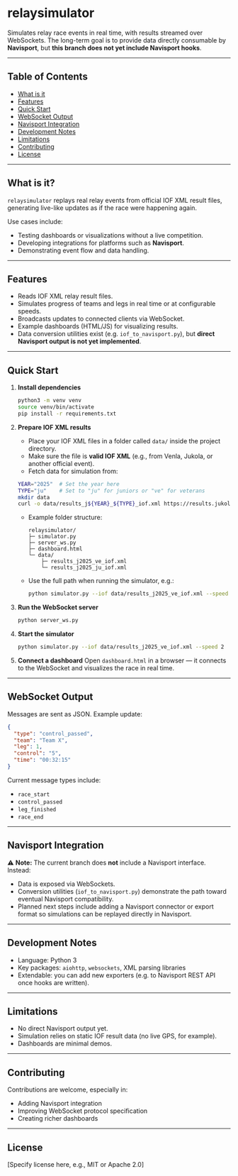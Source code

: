 # relaysimulator

Simulates relay race events in real time, with results streamed over WebSockets.
The long-term goal is to provide data directly consumable by **Navisport**, but **this branch does not yet include Navisport hooks**.

---

## Table of Contents

* [What is it](#what-is-it)
* [Features](#features)
* [Quick Start](#quick-start)
* [WebSocket Output](#websocket-output)
* [Navisport Integration](#navisport-integration)
* [Development Notes](#development-notes)
* [Limitations](#limitations)
* [Contributing](#contributing)
* [License](#license)

---

## What is it?

`relaysimulator` replays real relay events from official IOF XML result files, generating live-like updates as if the race were happening again.

Use cases include:

* Testing dashboards or visualizations without a live competition.
* Developing integrations for platforms such as **Navisport**.
* Demonstrating event flow and data handling.

---

## Features

* Reads IOF XML relay result files.
* Simulates progress of teams and legs in real time or at configurable speeds.
* Broadcasts updates to connected clients via WebSocket.
* Example dashboards (HTML/JS) for visualizing results.
* Data conversion utilities exist (e.g. `iof_to_navisport.py`), but **direct Navisport output is not yet implemented**.

---

## Quick Start

1. **Install dependencies**

   ```bash
   python3 -m venv venv
   source venv/bin/activate
   pip install -r requirements.txt
   ```

2. **Prepare IOF XML results**

   * Place your IOF XML files in a folder called `data/` inside the project directory.
   * Make sure the file is **valid IOF XML** (e.g., from Venla, Jukola, or another official event).
   * Fetch data for simulation from: 
    ```bash
    YEAR="2025"  # Set the year here
    TYPE="ju"    # Set to "ju" for juniors or "ve" for veterans
    mkdir data
    curl -o data/results_j${YEAR}_${TYPE}_iof.xml https://results.jukola.com/tulokset/results_j${YEAR}_${TYPE}_iof.xml
    ```


   * Example folder structure:

     ```
     relaysimulator/
     ├─ simulator.py
     ├─ server_ws.py
     ├─ dashboard.html
     └─ data/
         ├─ results_j2025_ve_iof.xml
         └─ results_j2025_ju_iof.xml
     ```
   * Use the full path when running the simulator, e.g.:

     ```bash
     python simulator.py --iof data/results_j2025_ve_iof.xml --speed 2
     ```

3. **Run the WebSocket server**

   ```bash
   python server_ws.py
   ```

4. **Start the simulator**

   ```bash
   python simulator.py --iof data/results_j2025_ve_iof.xml --speed 2
   ```

5. **Connect a dashboard**
   Open `dashboard.html` in a browser — it connects to the WebSocket and visualizes the race in real time.

---

## WebSocket Output

Messages are sent as JSON. Example update:

```json
{
  "type": "control_passed",
  "team": "Team X",
  "leg": 1,
  "control": "5",
  "time": "00:32:15"
}
```

Current message types include:

* `race_start`
* `control_passed`
* `leg_finished`
* `race_end`

---

## Navisport Integration

⚠️ **Note:** The current branch does **not** include a Navisport interface.
Instead:

* Data is exposed via WebSockets.
* Conversion utilities (`iof_to_navisport.py`) demonstrate the path toward eventual Navisport compatibility.
* Planned next steps include adding a Navisport connector or export format so simulations can be replayed directly in Navisport.

---

## Development Notes

* Language: Python 3
* Key packages: `aiohttp`, `websockets`, XML parsing libraries
* Extendable: you can add new exporters (e.g. to Navisport REST API once hooks are written).

---

## Limitations

* No direct Navisport output yet.
* Simulation relies on static IOF result data (no live GPS, for example).
* Dashboards are minimal demos.

---

## Contributing

Contributions are welcome, especially in:

* Adding Navisport integration
* Improving WebSocket protocol specification
* Creating richer dashboards

---

## License

\[Specify license here, e.g., MIT or Apache 2.0]
